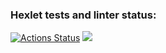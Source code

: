 ### Hexlet tests and linter status:
[![Actions Status](https://github.com/Stasik-coder/frontend-project-44/actions/workflows/hexlet-check.yml/badge.svg)](https://github.com/Stasik-coder/frontend-project-44/actions)
<a href="https://codeclimate.com/github/Stasik-coder/frontend-project-44/maintainability"><img src="https://api.codeclimate.com/v1/badges/6b515aa75b689d94b05b/maintainability" /></a>

## 